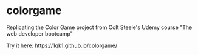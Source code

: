 # colorgame
Replicating the Color Game project from Colt Steele's Udemy course "The web developer bootcamp"

Try it here: https://1qk1.github.io/colorgame/
